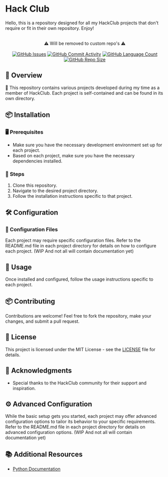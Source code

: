 # Hack Club

Hello, this is a repository designed for all my HackClub projects 
that don't require or fit in their own repository. Enjoy!

<br />
<div align="center">
    ⚠️ Will be removed to custom repo's ⚠️
</div>

<br />
<div align="center">
    <a href="https://github.com/DefinetlyNotAI/Hack_Club/issues"><img src="https://img.shields.io/github/issues/DefinetlyNotAI/Hack_Club" alt="GitHub Issues"></a>
    <a href="https://github.com/DefinetlyNotAI/Hack_Club/graphs/commit-activity"><img src="https://img.shields.io/github/commit-activity/t/DefinetlyNotAI/Hack_Club" alt="GitHub Commit Activity"></a>
    <a href="https://github.com/DefinetlyNotAI/Hack_Club/languages"><img src="https://img.shields.io/github/languages/count/DefinetlyNotAI/Hack_Club" alt="GitHub Language Count"></a>
    <a href="https://github.com/DefinetlyNotAI/Hack_Club"><img src="https://img.shields.io/github/repo-size/DefinetlyNotAI/Hack_Club" alt="GitHub Repo Size"></a>
</div>

## 🎯 Overview
🔗 This repository contains various projects developed during my time as a member of HackClub.
Each project is self-contained and can be found in its own directory.

## 📦 Installation

### 🖥️ Prerequisites
- Make sure you have the necessary development environment set up for each project.
- Based on each project, make sure you have the necessary dependencies installed.

### 🚀 Steps
1. Clone this repository.
2. Navigate to the desired project directory.
3. Follow the installation instructions specific to that project.

## 🛠️ Configuration

### 📄 Configuration Files
Each project may require specific configuration files.
Refer to the README.md file in each project directory for details on how to configure each project.
(WIP And not all will contain documentation yet)

## 🚦 Usage
Once installed and configured, follow the usage instructions specific to each project.

## 📦 Contributing
Contributions are welcome! Feel free to fork the repository, make your changes, and submit a pull request.

## 📜 License
This project is licensed under the MIT License - see the [LICENSE](LICENSE) file for details.

## 📢 Acknowledgments
- Special thanks to the HackClub community for their support and inspiration.

## ⚙️ Advanced Configuration
While the basic setup gets you started, 
each project may offer advanced configuration options to tailor its behavior to your specific requirements.
Refer to the README.md file in each project directory for details on advanced configuration options.
(WIP And not all will contain documentation yet)

## 📚 Additional Resources
- [Python Documentation](https://docs.python.org/)


